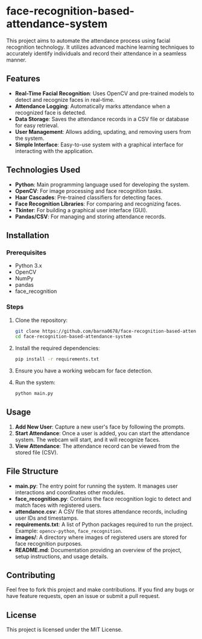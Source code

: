 # face-recognition-based-attendance-system

This project aims to automate the attendance process using facial recognition technology. It utilizes advanced machine learning techniques to accurately identify individuals and record their attendance in a seamless manner.

## Features

- **Real-Time Facial Recognition**: Uses OpenCV and pre-trained models to detect and recognize faces in real-time.
- **Attendance Logging**: Automatically marks attendance when a recognized face is detected.
- **Data Storage**: Saves the attendance records in a CSV file or database for easy retrieval.
- **User Management**: Allows adding, updating, and removing users from the system.
- **Simple Interface**: Easy-to-use system with a graphical interface for interacting with the application.

## Technologies Used

- **Python**: Main programming language used for developing the system.
- **OpenCV**: For image processing and face recognition tasks.
- **Haar Cascades**: Pre-trained classifiers for detecting faces.
- **Face Recognition Libraries**: For comparing and recognizing faces.
- **Tkinter**: For building a graphical user interface (GUI).
- **Pandas/CSV**: For managing and storing attendance records.

## Installation

### Prerequisites

- Python 3.x
- OpenCV
- NumPy
- pandas
- face_recognition

### Steps

1. Clone the repository:
   ```bash
   git clone https://github.com/barna0678/face-recognition-based-attendance-system.git
   cd face-recognition-based-attendance-system

2. Install the required dependencies:

   ```bash
   pip install -r requirements.txt

3. Ensure you have a working webcam for face detection.
4. Run the system:
    ```bash
   python main.py


## Usage

1. **Add New User**: Capture a new user's face by following the prompts.
2. **Start Attendance**: Once a user is added, you can start the attendance system. The webcam will start, and it will recognize faces.
3. **View Attendance**: The attendance record can be viewed from the stored file (CSV).

## File Structure

- **main.py**: The entry point for running the system. It manages user interactions and coordinates other modules.
- **face_recognition.py**: Contains the face recognition logic to detect and match faces with registered users.
- **attendance.csv**: A CSV file that stores attendance records, including user IDs and timestamps.
- **requirements.txt**: A list of Python packages required to run the project. Example: `opencv-python`, `face_recognition`.
- **images/**: A directory where images of registered users are stored for face recognition purposes.
- **README.md**: Documentation providing an overview of the project, setup instructions, and usage details.


## Contributing

Feel free to fork this project and make contributions. If you find any bugs or have feature requests, open an issue or submit a pull request.

## License

This project is licensed under the MIT License.

